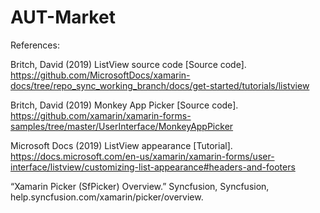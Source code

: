 # AUT-Market

References:

Britch, David (2019) ListView source code [Source code]. 
https://github.com/MicrosoftDocs/xamarin-docs/tree/repo_sync_working_branch/docs/get-started/tutorials/listview

Britch, David (2019) Monkey App Picker [Source code].
https://github.com/xamarin/xamarin-forms-samples/tree/master/UserInterface/MonkeyAppPicker

Microsoft Docs (2019) ListView appearance [Tutorial].
https://docs.microsoft.com/en-us/xamarin/xamarin-forms/user-interface/listview/customizing-list-appearance#headers-and-footers

“Xamarin Picker (SfPicker) Overview.” Syncfusion, Syncfusion, 
help.syncfusion.com/xamarin/picker/overview.
